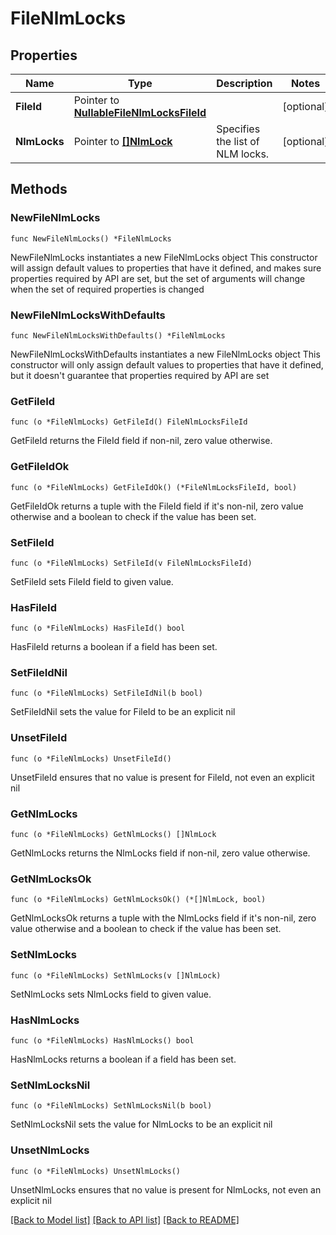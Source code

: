 # FileNlmLocks

## Properties

Name | Type | Description | Notes
------------ | ------------- | ------------- | -------------
**FileId** | Pointer to [**NullableFileNlmLocksFileId**](FileNlmLocksFileId.md) |  | [optional] 
**NlmLocks** | Pointer to [**[]NlmLock**](NlmLock.md) | Specifies the list of NLM locks. | [optional] 

## Methods

### NewFileNlmLocks

`func NewFileNlmLocks() *FileNlmLocks`

NewFileNlmLocks instantiates a new FileNlmLocks object
This constructor will assign default values to properties that have it defined,
and makes sure properties required by API are set, but the set of arguments
will change when the set of required properties is changed

### NewFileNlmLocksWithDefaults

`func NewFileNlmLocksWithDefaults() *FileNlmLocks`

NewFileNlmLocksWithDefaults instantiates a new FileNlmLocks object
This constructor will only assign default values to properties that have it defined,
but it doesn't guarantee that properties required by API are set

### GetFileId

`func (o *FileNlmLocks) GetFileId() FileNlmLocksFileId`

GetFileId returns the FileId field if non-nil, zero value otherwise.

### GetFileIdOk

`func (o *FileNlmLocks) GetFileIdOk() (*FileNlmLocksFileId, bool)`

GetFileIdOk returns a tuple with the FileId field if it's non-nil, zero value otherwise
and a boolean to check if the value has been set.

### SetFileId

`func (o *FileNlmLocks) SetFileId(v FileNlmLocksFileId)`

SetFileId sets FileId field to given value.

### HasFileId

`func (o *FileNlmLocks) HasFileId() bool`

HasFileId returns a boolean if a field has been set.

### SetFileIdNil

`func (o *FileNlmLocks) SetFileIdNil(b bool)`

 SetFileIdNil sets the value for FileId to be an explicit nil

### UnsetFileId
`func (o *FileNlmLocks) UnsetFileId()`

UnsetFileId ensures that no value is present for FileId, not even an explicit nil
### GetNlmLocks

`func (o *FileNlmLocks) GetNlmLocks() []NlmLock`

GetNlmLocks returns the NlmLocks field if non-nil, zero value otherwise.

### GetNlmLocksOk

`func (o *FileNlmLocks) GetNlmLocksOk() (*[]NlmLock, bool)`

GetNlmLocksOk returns a tuple with the NlmLocks field if it's non-nil, zero value otherwise
and a boolean to check if the value has been set.

### SetNlmLocks

`func (o *FileNlmLocks) SetNlmLocks(v []NlmLock)`

SetNlmLocks sets NlmLocks field to given value.

### HasNlmLocks

`func (o *FileNlmLocks) HasNlmLocks() bool`

HasNlmLocks returns a boolean if a field has been set.

### SetNlmLocksNil

`func (o *FileNlmLocks) SetNlmLocksNil(b bool)`

 SetNlmLocksNil sets the value for NlmLocks to be an explicit nil

### UnsetNlmLocks
`func (o *FileNlmLocks) UnsetNlmLocks()`

UnsetNlmLocks ensures that no value is present for NlmLocks, not even an explicit nil

[[Back to Model list]](../README.md#documentation-for-models) [[Back to API list]](../README.md#documentation-for-api-endpoints) [[Back to README]](../README.md)


